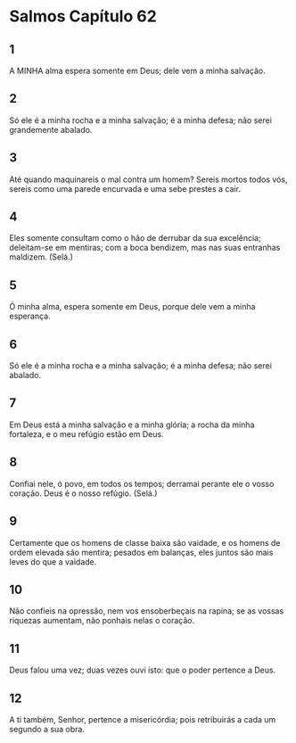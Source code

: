 # Salmos Capítulo 62

## 1
A MINHA alma espera somente em Deus; dele vem a minha salvação.

## 2
Só ele é a minha rocha e a minha salvação; é a minha defesa; não serei grandemente abalado.

## 3
Até quando maquinareis o mal contra um homem? Sereis mortos todos vós, sereis como uma parede encurvada e uma sebe prestes a cair.

## 4
Eles somente consultam como o hão de derrubar da sua excelência; deleitam-se em mentiras; com a boca bendizem, mas nas suas entranhas maldizem. (Selá.)

## 5
Ó minha alma, espera somente em Deus, porque dele vem a minha esperança.

## 6
Só ele é a minha rocha e a minha salvação; é a minha defesa; não serei abalado.

## 7
Em Deus está a minha salvação e a minha glória; a rocha da minha fortaleza, e o meu refúgio estão em Deus.

## 8
Confiai nele, ó povo, em todos os tempos; derramai perante ele o vosso coração. Deus é o nosso refúgio. (Selá.)

## 9
Certamente que os homens de classe baixa são vaidade, e os homens de ordem elevada são mentira; pesados em balanças, eles juntos são mais leves do que a vaidade.

## 10
Não confieis na opressão, nem vos ensoberbeçais na rapina; se as vossas riquezas aumentam, não ponhais nelas o coração.

## 11
Deus falou uma vez; duas vezes ouvi isto: que o poder pertence a Deus.

## 12
A ti também, Senhor, pertence a misericórdia; pois retribuirás a cada um segundo a sua obra.

